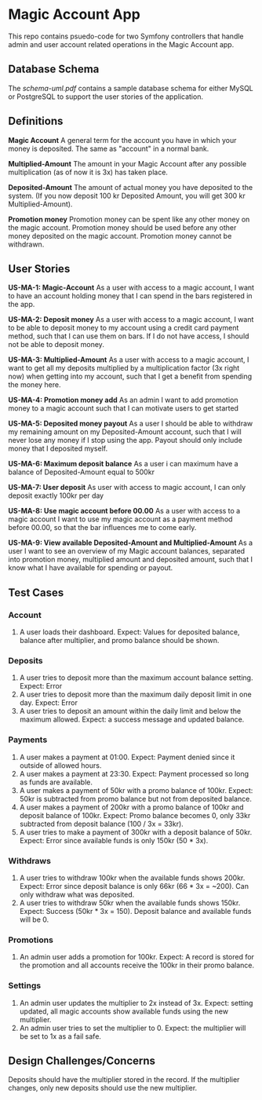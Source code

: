 # Magic Account App

This repo contains psuedo-code for two Symfony controllers that handle admin and user account related operations in the Magic Account app.

## Database Schema

The *schema-uml.pdf* contains a sample database schema for either MySQL or PostgreSQL to support the user stories of the application.

## Definitions

**Magic Account**
A general term for the account you have in which your money is deposited. The same as
"account" in a normal bank.

**Multiplied-Amount**
The amount in your Magic Account after any possible multiplication (as of now it is 3x) has
taken place.

**Deposited-Amount**
The amount of actual money you have deposited to the system. (If you now deposit 100 kr
Deposited Amount, you will get 300 kr Multiplied-Amount).

**Promotion money**
Promotion money can be spent like any other money on the magic account. Promotion money should be used before any other money deposited on the magic account.
Promotion money cannot be withdrawn.

## User Stories

**US-MA-1: Magic-Account**
As a user with access to a magic account, I want to have an account holding money that I
can spend in the bars registered in the app.

**US-MA-2: Deposit money**
As a user with access to a magic account, I want to be able to deposit money to my account
using a credit card payment method, such that I can use them on bars. If I do not have
access, I should not be able to deposit money.

**US-MA-3: Multiplied-Amount**
As a user with access to a magic account, I want to get all my deposits multiplied by a
multiplication factor (3x right now) when getting into my account, such that I get a benefit from spending the money here.

**US-MA-4: Promotion money add**
As an admin I want to add promotion money to a magic account such that I can motivate
users to get started

**US-MA-5: Deposited money payout**
As a user I should be able to withdraw my remaining amount on my Deposited-Amount
account, such that I will never lose any money if I stop using the app. Payout should only
include money that I deposited myself.

**US-MA-6: Maximum deposit balance**
As a user i can maximum have a balance of Deposited-Amount equal to 500kr

**US-MA-7: User deposit**
As user with access to magic account, I can only deposit exactly 100kr per day

**US-MA-8: Use magic account before 00.00**
As a user with access to a magic account I want to use my magic account as a payment
method before 00.00, so that the bar influences me to come early.

**US-MA-9: View available Deposited-Amount and Multiplied-Amount**
As a user I want to see an overview of my Magic account balances, separated into
promotion money, multiplied amount and deposited amount, such that I know what I have
available for spending or payout.

## Test Cases

### Account

1. A user loads their dashboard. Expect: Values for deposited balance, balance after multiplier, and promo balance should be shown.

### Deposits

1. A user tries to deposit more than the maximum account balance setting. Expect: Error
2. A user tries to deposit more than the maximum daily deposit limit in one day. Expect: Error
3. A user tries to deposit an amount within the daily limit and below the maximum allowed. Expect: a success message and updated balance.

### Payments

1. A user makes a payment at 01:00. Expect: Payment denied since it outside of allowed hours.
2. A user makes a payment at 23:30. Expect: Payment processed so long as funds are available.
3. A user makes a payment of 50kr with a promo balance of 100kr. Expect: 50kr is subtracted from promo balance but not from deposited balance.
4. A user makes a payment of 200kr with a promo balance of 100kr and deposit balance of 100kr. Expect: Promo balance becomes 0, only 33kr subtracted from deposit balance (100 / 3x = 33kr).
5. A user tries to make a payment of 300kr with a deposit balance of 50kr. Expect: Error since available funds is only 150kr (50 * 3x).

### Withdraws

1. A user tries to withdraw 100kr when the available funds shows 200kr. Expect: Error since deposit balance is only 66kr (66 * 3x = ~200). Can only withdraw what was deposited.
2. A user tries to withdraw 50kr when the available funds shows 150kr. Expect: Success (50kr * 3x = 150). Deposit balance and available funds will be 0.

### Promotions

1. An admin user adds a promotion for 100kr. Expect: A record is stored for the promotion and all accounts receive the 100kr in their promo balance.

### Settings

1. An admin user updates the multiplier to 2x instead of 3x. Expect: setting updated, all magic accounts show available funds using the new multiplier.
2. An admin user tries to set the multiplier to 0. Expect: the multiplier will be set to 1x as a fail safe.

## Design Challenges/Concerns

Deposits should have the multiplier stored in the record.  If the multiplier changes, only new deposits should use the new multiplier.
